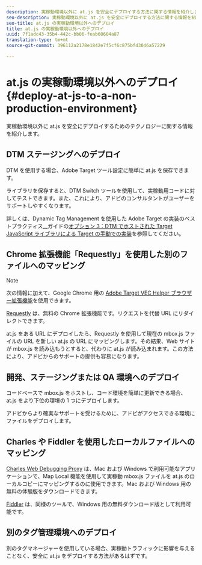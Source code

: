 ```yaml
---
description: 実稼動環境以外に at.js を安全にデプロイする方法に関する情報を紹介します。
seo-description: 実稼動環境以外に at.js を安全にデプロイする方法に関する情報を紹介します。
seo-title: at.js の実稼動環境以外へのデプロイ
title: at.js の実稼動環境以外へのデプロイ
uuid: 7f1adc43-35b4-442c-bb06-feab60604a87
translation-type: tm+mt
source-git-commit: 396112a2178e1842e7f5cf6c875bfd3046a57229

---
```



# at.js の実稼動環境以外へのデプロイ{#deploy-at-js-to-a-non-production-environment}

実稼動環境以外に at.js を安全にデプロイするためのテクノロジーに関する情報を紹介します。

## DTM ステージングへのデプロイ

DTM を使用する場合、Adobe Target ツール設定に簡単に at.js を保存できます。

ライブラリを保存すると、DTM Switch ツールを使用して、実稼動用コードに対してテストできます。また、これにより、アドビのコンサルタントがユーザーをサポートしやすくなります。

詳しくは、Dynamic Tag Management を使用した Adobe Target の実装のベストプラクティス__ガイドの[オプション 3：DTM でホストされた Target JavaScript ライブラリによる Target の手動での実装](https://marketing.adobe.com/resources/help/en_US/dtm/target/t_implementing-target-manually-js-hosted-dtm.html)を参照してください。

## Chrome 拡張機能「Requestly」を使用した別のファイルへのマッピング

>[!NOTE]
>
>次の情報に加えて、Google Chrome 用の [Adobe Target VEC Helper ブラウザー拡張機能](/help/c-experiences/c-visual-experience-composer/r-troubleshoot-composer/vec-helper-browser-extension.md)を使用できます。

[Requestly](https://chrome.google.com/webstore/detail/requestly/mdnleldcmiljblolnjhpnblkcekpdkpa?hl=en) は、無料の Chrome 拡張機能です。リクエストを代替 URL にリダイレクトできます。

at.js をある URL にデプロイしたら、Requestly を使用して現在の mbox.js ファイルの URL を新しい at.js の URL にマッピングします。その結果、Web サイトが mbox.js を読み込もうとすると、代わりに at.js が読み込まれます。この方法により、アドビからのサポートの提供も容易になります。

## 開発、ステージングまたは QA 環境へのデプロイ

コードベースで mbox.js をホストし、コード環境を簡単に更新できる場合、at.js をより下位の環境の 1 つにデプロイします。

アドビからより確実なサポートを受けるために、アドビがアクセスできる環境にファイルをデプロイします。

## Charles や Fiddler を使用したローカルファイルへのマッピング

[Charles Web Debugging Proxy](https://www.charlesproxy.com/) は、Mac および Windows で利用可能なアプリケーションで、Map Local 機能を使用して実稼動 mbox.js ファイルを at.js のローカルコピーにマッピングするのに使用できます。Mac および Windows 用の無料の体験版をダウンロードできます。

[Fiddler](https://www.telerik.com/fiddler) は、同様のツールで、Windows 用の無料ダウンロード版として利用可能です。

## 別のタグ管理環境へのデプロイ

別のタグマネージャーを使用している場合、実稼動トラフィックに影響を与えることなく、安全に at.js をデプロイする方法があるはずです。